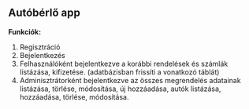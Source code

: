 

## Autóbérlő app

**Funkciók:**  
1. Regisztráció  
2. Bejelentkezés  
3. Felhasználóként bejelentkezve a korábbi rendelések és számlák listázása, kifizetése. (adatbázisban frissíti a vonatkozó táblát)  
4. Adminisztrátorként bejelentkezve az összes megrendelés adatainak listázása, törlése, módosítása, új hozzáadása, autók listázása, hozzáadása, törlése, módosítása.  
